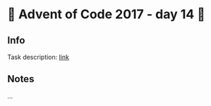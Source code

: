 # 🎄 Advent of Code 2017 - day 14 🎄

## Info

Task description: [link](https://adventofcode.com/2017/day/14)

## Notes

...